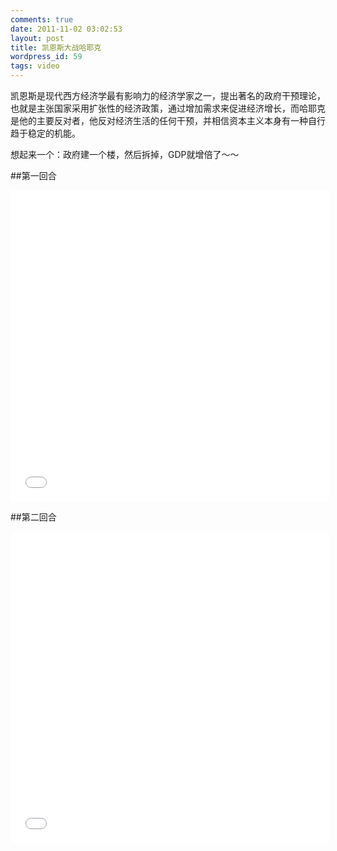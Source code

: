 ```yaml
---
comments: true
date: 2011-11-02 03:02:53
layout: post
title: 凯恩斯大战哈耶克
wordpress_id: 59
tags: video
---
```



 凯恩斯是现代西方经济学最有影响力的经济学家之一，提出著名的政府干预理论，也就是主张国家采用扩张性的经济政策，通过增加需求来促进经济增长，而哈耶克是他的主要反对者，他反对经济生活的任何干预，并相信资本主义本身有一种自行趋于稳定的机能。

想起来一个：政府建一个楼，然后拆掉，GDP就增倍了～～

##第一回合

<iframe height=498 width=510 src='//player.youku.com/embed/XMjc0MTgwMTgw' frameborder=0 'allowfullscreen'></iframe>

##第二回合

<iframe height=498 width=510 src='//player.youku.com/embed/XMjk4ODgwNzg4' frameborder=0 'allowfullscreen'></iframe>



